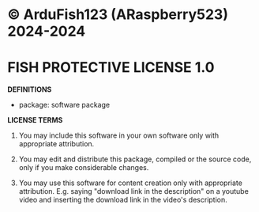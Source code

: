 # © ArduFish123 (ARaspberry523) 2024-2024

# FISH PROTECTIVE LICENSE 1.0

**DEFINITIONS**
* package: software package

**LICENSE TERMS**
1. You may include this software in your own software only with appropriate attribution.

2. You may edit and distribute this package, compiled or the source code, only if you make considerable changes.

3. You may use this software for content creation only with appropriate attribution. E.g. saying "download link in the description" on a youtube video and inserting the download link in the video's description.
